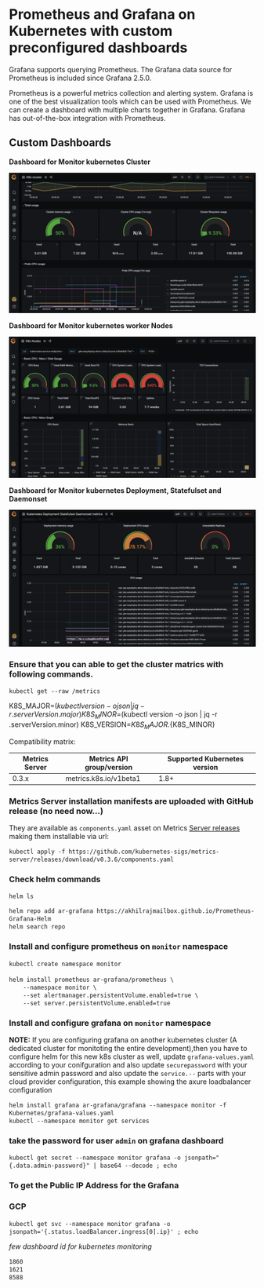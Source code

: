 # Prometheus and Grafana on Kubernetes with custom preconfigured dashboards


Grafana supports querying Prometheus. The Grafana data source for Prometheus is included since Grafana 2.5.0. 

Prometheus is a powerful metrics collection and alerting system. Grafana is one of the best visualization tools which can be used with Prometheus. We can create a dashboard with multiple charts together in Grafana. Grafana has out-of-the-box integration with Prometheus.


## Custom Dashboards

**Dashboard for Monitor kubernetes Cluster**

![k8s-cluster](src/k8s-cluster.png)

**Dashboard for Monitor kubernetes worker Nodes**

![k8s-nodes](src/k8s-nodes.png)

**Dashboard for Monitor kubernetes Deployment, Statefulset and Daemonset**

![k8s-deployment-statefulsets-daemonsets](src/k8s-deployment-statefulsets-daemonsets.png)



### Ensure that you can able to get the cluster matrics with following commands.

```
kubectl get --raw /metrics
```

K8S_MAJOR=$(kubectl version -o json | jq -r .serverVersion.major)
K8S_MINOR=$(kubectl version -o json | jq -r .serverVersion.minor)
K8S_VERSION=${K8S_MAJOR}.${K8S_MINOR}


Compatibility matrix:


| Metrics Server | Metrics API group/version | Supported Kubernetes version |
| -------------- | -------------- | -------------- |
| 0.3.x | metrics.k8s.io/v1beta1 | 1.8+ |


### Metrics Server installation manifests are uploaded with GitHub release (no need now...)

They are available as `components.yaml` asset on Metrics [Server releases](https://github.com/kubernetes-sigs/metrics-server/releases) making them installable via url:

```
kubectl apply -f https://github.com/kubernetes-sigs/metrics-server/releases/download/v0.3.6/components.yaml
```

### Check helm commands

```
helm ls
```

```
helm repo add ar-grafana https://akhilrajmailbox.github.io/Prometheus-Grafana-Helm
helm search repo
```


### Install and configure prometheus on `monitor` namespace

```
kubectl create namespace monitor

helm install prometheus ar-grafana/prometheus \
    --namespace monitor \
    --set alertmanager.persistentVolume.enabled=true \
    --set server.persistentVolume.enabled=true
```


### Install and configure grafana on `monitor` namespace

**NOTE:** If you are configuring grafana on another kubernetes cluster (A dedicated cluster for monitoting the entire development),then you have to configure helm for this new k8s cluster as well, update `grafana-values.yaml` according to your conifguration and also update `securepassword` with your sensitive admin password and also update the `service.--` parts with your cloud provider configuration, this example showing the axure loadbalancer configuration

```
helm install grafana ar-grafana/grafana --namespace monitor -f Kubernetes/grafana-values.yaml
kubectl --namespace monitor get services
```

### take the password for user `admin` on grafana dashboard

```
kubectl get secret --namespace monitor grafana -o jsonpath="{.data.admin-password}" | base64 --decode ; echo
```

### To get the Public IP Address for the Grafana

### GCP
```
kubectl get svc --namespace monitor grafana -o jsonpath='{.status.loadBalancer.ingress[0].ip}' ; echo
```

*few dashboard id for kubernetes monitoring*

```
1860
1621
8588
```